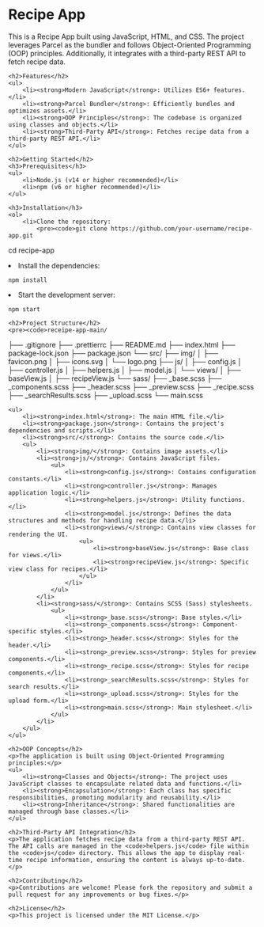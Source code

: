 <!DOCTYPE html>
<html lang="en">
<head>
</head>
<body>
    <h1>Recipe App</h1>
    <p>This is a Recipe App built using JavaScript, HTML, and CSS. The project leverages Parcel as the bundler and follows Object-Oriented Programming (OOP) principles. Additionally, it integrates with a third-party REST API to fetch recipe data.</p>

    <h2>Features</h2>
    <ul>
        <li><strong>Modern JavaScript</strong>: Utilizes ES6+ features.</li>
        <li><strong>Parcel Bundler</strong>: Efficiently bundles and optimizes assets.</li>
        <li><strong>OOP Principles</strong>: The codebase is organized using classes and objects.</li>
        <li><strong>Third-Party API</strong>: Fetches recipe data from a third-party REST API.</li>
    </ul>

    <h2>Getting Started</h2>
    <h3>Prerequisites</h3>
    <ul>
        <li>Node.js (v14 or higher recommended)</li>
        <li>npm (v6 or higher recommended)</li>
    </ul>

    <h3>Installation</h3>
    <ol>
        <li>Clone the repository:
            <pre><code>git clone https://github.com/your-username/recipe-app.git
cd recipe-app</code></pre>
        </li>
        <li>Install the dependencies:
            <pre><code>npm install</code></pre>
        </li>
        <li>Start the development server:
            <pre><code>npm start</code></pre>
        </li>
    </ol>

    <h2>Project Structure</h2>
    <pre><code>receipe-app-main/
├── .gitignore
├── .prettierrc
├── README.md
├── index.html
├── package-lock.json
├── package.json
└── src/
    ├── img/
    │   ├── favicon.png
    │   ├── icons.svg
    │   └── logo.png
    ├── js/
    │   ├── config.js
    │   ├── controller.js
    │   ├── helpers.js
    │   ├── model.js
    │   └── views/
    │       ├── baseView.js
    │       ├── recipeView.js
    └── sass/
        ├── _base.scss
        ├── _components.scss
        ├── _header.scss
        ├── _preview.scss
        ├── _recipe.scss
        ├── _searchResults.scss
        ├── _upload.scss
        └── main.scss</code></pre>

    <ul>
        <li><strong>index.html</strong>: The main HTML file.</li>
        <li><strong>package.json</strong>: Contains the project's dependencies and scripts.</li>
        <li><strong>src/</strong>: Contains the source code.</li>
        <ul>
            <li><strong>img/</strong>: Contains image assets.</li>
            <li><strong>js/</strong>: Contains JavaScript files.
                <ul>
                    <li><strong>config.js</strong>: Contains configuration constants.</li>
                    <li><strong>controller.js</strong>: Manages application logic.</li>
                    <li><strong>helpers.js</strong>: Utility functions.</li>
                    <li><strong>model.js</strong>: Defines the data structures and methods for handling recipe data.</li>
                    <li><strong>views/</strong>: Contains view classes for rendering the UI.
                        <ul>
                            <li><strong>baseView.js</strong>: Base class for views.</li>
                            <li><strong>recipeView.js</strong>: Specific view class for recipes.</li>
                        </ul>
                    </li>
                </ul>
            </li>
            <li><strong>sass/</strong>: Contains SCSS (Sass) stylesheets.
                <ul>
                    <li><strong>_base.scss</strong>: Base styles.</li>
                    <li><strong>_components.scss</strong>: Component-specific styles.</li>
                    <li><strong>_header.scss</strong>: Styles for the header.</li>
                    <li><strong>_preview.scss</strong>: Styles for preview components.</li>
                    <li><strong>_recipe.scss</strong>: Styles for recipe components.</li>
                    <li><strong>_searchResults.scss</strong>: Styles for search results.</li>
                    <li><strong>_upload.scss</strong>: Styles for the upload form.</li>
                    <li><strong>main.scss</strong>: Main stylesheet.</li>
                </ul>
            </li>
        </ul>
    </ul>

    <h2>OOP Concepts</h2>
    <p>The application is built using Object-Oriented Programming principles:</p>
    <ul>
        <li><strong>Classes and Objects</strong>: The project uses JavaScript classes to encapsulate related data and functions.</li>
        <li><strong>Encapsulation</strong>: Each class has specific responsibilities, promoting modularity and reusability.</li>
        <li><strong>Inheritance</strong>: Shared functionalities are managed through base classes.</li>
    </ul>

    <h2>Third-Party API Integration</h2>
    <p>The application fetches recipe data from a third-party REST API. The API calls are managed in the <code>helpers.js</code> file within the <code>js</code> directory. This allows the app to display real-time recipe information, ensuring the content is always up-to-date.</p>

    <h2>Contributing</h2>
    <p>Contributions are welcome! Please fork the repository and submit a pull request for any improvements or bug fixes.</p>

    <h2>License</h2>
    <p>This project is licensed under the MIT License.</p>
</body>
</html>
